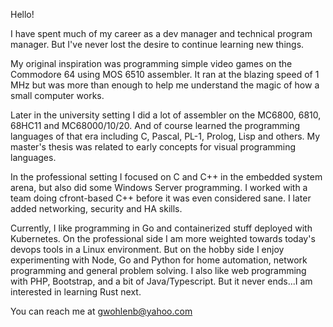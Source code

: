 Hello!

I have spent much of my career as a dev manager and technical program manager. But I've never lost the desire to continue learning new things.

My original inspiration was programming simple video games on the Commodore 64 using MOS 6510 assembler. It ran at the blazing speed of 1 MHz but was more than enough to help me understand the magic of how a small computer works.

Later in the university setting I did a lot of assembler on the MC6800, 6810, 68HC11 and MC68000/10/20. And of course learned the programming languages of that era including C, Pascal, PL-1, Prolog, Lisp and others. My master's thesis was related to early concepts for visual programming languages.

In the professional setting I focused on C and C++ in the embedded system arena, but also did some Windows Server programming. I worked with a team doing cfront-based C++ before it was even considered sane. I later added networking, security and HA skills.

Currently, I like programming in Go and containerized stuff deployed with Kubernetes. On the professional side I am more weighted towards today's devops tools in a Linux environment. But on the hobby side I enjoy experimenting with Node, Go and Python for home automation, network programming and general problem solving. I also like web programming with PHP, Bootstrap, and a bit of Java/Typescript. But it never ends...I am interested in learning Rust next.

You can reach me at gwohlenb@yahoo.com

